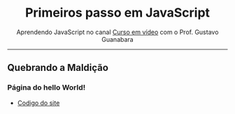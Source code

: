<h1 align="center">Primeiros passo em JavaScript</h1>
<p align="center">Aprendendo JavaScript no canal <a href="https://www.youtube.com/c/CursoemV%C3%ADdeo">Curso em vídeo</a> com o Prof. Gustavo Guanabara</p>
<hr> 
<h2>Quebrando a Maldição</h2>

<h3>Página do hello World!</h3>
  <ul>
		<li><a href="https://github.com/AlexDimas238/Hello_World_JavaScript/blob/main/index.html">Codigo do site</a></li>
	</ul>
